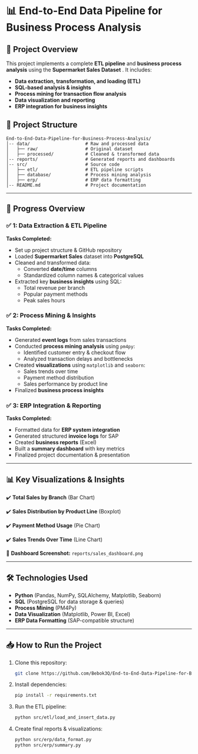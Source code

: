 # 📊 End-to-End Data Pipeline for Business Process Analysis

## 📌 **Project Overview**

This project implements a complete **ETL pipeline** and **business process analysis** using the  **Supermarket Sales Dataset** . It includes:

* **Data extraction, transformation, and loading (ETL)**
* **SQL-based analysis & insights**
* **Process mining for transaction flow analysis**
* **Data visualization and reporting**
* **ERP integration for business insights**

## 🚀 **Project Structure**

```
End-to-End-Data-Pipeline-for-Business-Process-Analysis/
│-- data/                     # Raw and processed data
│   ├── raw/                  # Original dataset
│   ├── processed/            # Cleaned & transformed data
│-- reports/                  # Generated reports and dashboards
│-- src/                      # Source code
│   ├── etl/                  # ETL pipeline scripts
│   ├── database/             # Process mining analysis
│   ├── erp/                  # ERP data formatting
│-- README.md                 # Project documentation
```

---

## 📅 **Progress Overview**

### **✅ 1: Data Extraction & ETL Pipeline**

**Tasks Completed:**

* Set up project structure & GitHub repository
* Loaded **Supermarket Sales** dataset into **PostgreSQL**
* Cleaned and transformed data:
  * Converted **date/time** columns
  * Standardized column names & categorical values
* Extracted key **business insights** using SQL:
  * Total revenue per branch
  * Popular payment methods
  * Peak sales hours

### **✅ 2: Process Mining & Insights**

**Tasks Completed:**

* Generated **event logs** from sales transactions
* Conducted **process mining analysis** using `pm4py`:
  * Identified customer entry & checkout flow
  * Analyzed transaction delays and bottlenecks
* Created **visualizations** using `matplotlib` and `seaborn`:
  * Sales trends over time
  * Payment method distribution
  * Sales performance by product line
* Finalized **business process insights**

### **✅ 3: ERP Integration & Reporting**

**Tasks Completed:**

* Formatted data for **ERP system integration**
* Generated structured **invoice logs** for SAP
* Created **business reports** (Excel)
* Built a **summary dashboard** with key metrics
* Finalized project documentation & presentation

---

## 📊 **Key Visualizations & Insights**

✔️ **Total Sales by Branch** (Bar Chart)

✔️ **Sales Distribution by Product Line** (Boxplot)

✔️ **Payment Method Usage** (Pie Chart)

✔️ **Sales Trends Over Time** (Line Chart)

🔗 **Dashboard Screenshot:** `reports/sales_dashboard.png`

---

## 🛠 **Technologies Used**

* **Python** (Pandas, NumPy, SQLAlchemy, Matplotlib, Seaborn)
* **SQL** (PostgreSQL for data storage & queries)
* **Process Mining** (PM4Py)
* **Data Visualization** (Matplotlib, Power BI, Excel)
* **ERP Data Formatting** (SAP-compatible structure)

---

## 📥 **How to Run the Project**

1. Clone this repository:
   ```sh
   git clone https://github.com/Bebok3Q/End-to-End-Data-Pipeline-for-Business-Process-Analysis.git
   ```
2. Install dependencies:
   ```sh
   pip install -r requirements.txt
   ```
3. Run the ETL pipeline:
   ```sh
   python src/etl/load_and_insert_data.py
   ```
4. Create final reports & visualizations:
   ```sh
   python src/erp/data_format.py
   python src/erp/summary.py
   ```

